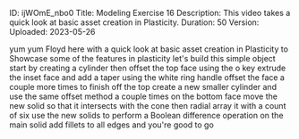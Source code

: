 ID: ijWOmE_nbo0
Title: Modeling Exercise 16
Description: This video takes a quick look at basic asset creation in Plasticity.
Duration: 50
Version: 
Uploaded: 2023-05-26

yum yum Floyd here with a quick look at
basic asset creation in Plasticity to
Showcase some of the features in
plasticity let's build this simple
object start by creating a cylinder then
offset the top face using the o key
extrude the inset face and add a taper
using the white ring handle offset the
face a couple more times to finish off
the top
create a new smaller cylinder and use
the same offset method a couple times on
the bottom face
move the new solid so that it intersects
with the cone
then radial array it with a count of six
use the new solids to perform a Boolean
difference operation on the main solid
add fillets to all edges and you're good
to go

